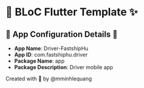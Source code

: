 # 🌟 BLoC Flutter Template ✨

## 🎀 App Configuration Details 🎀
- **App Name**: Driver-FastshipHu
- **App ID**: com.fastshiphu.driver
- **Package Name**: app
- **Package Description**: Driver mobile app

Created with 💖 by @mminhlequang
